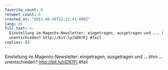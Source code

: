 ```yaml
---
favorite_count: 0
retweet_count: 0
created_at: "2011-08-10T12:32:41.000Z"
lang: de
full_text: >-
  Einstellung im Magento-Newsletter: eingetragen, ausgetragen und ... öhm ...
  unentschieden? http://bit.ly/nDX7Fj #fail
replies: []
---
```


Einstellung im Magento-Newsletter: eingetragen, ausgetragen und ... öhm ...
unentschieden? http://bit.ly/nDX7Fj #fail
